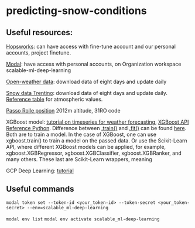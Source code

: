 # predicting-snow-conditions

## Useful resources:
[Hopsworks](https://www.hopsworks.ai/): can have access with fine-tune account and our personal accounts, project finetune.

[Modal](https://modal.com/): have access with personal accounts, on Organization workspace scalable-ml-deep-learning

[Open-weather data](https://open-meteo.com/en/docs#latitude=46.2979&longitude=11.7871&hourly=temperature_2m,relativehumidity_2m,dewpoint_2m,apparent_temperature,precipitation,rain,showers,snowfall,snow_depth,freezinglevel_height,visibility&models=best_match&daily=temperature_2m_max,temperature_2m_min,precipitation_sum,rain_sum,showers_sum,snowfall_sum,precipitation_hours&current_weather=true&timezone=auto&past_days=61): download data of eight days and update daily

[Snow data Trentino](https://dati.trentino.it/dataset/dati-recenti-dei-campi-neve/resource/0bbde12d-348d-43ea-8a30-078d59df5188): download data of eight days and update daily. [Reference table](http://content.meteotrentino.it/neve-ghiacci/Husky/mod1/legenda-mod1.pdf) for atmospheric values.

[Passo Rolle position](https://goo.gl/maps/G3Qw8WNvZ19ojKEK7) 2012m altitude, 31RO code

XGBoost model: [tutorial on timeseries for weather forecasting](https://www.kaggle.com/code/robikscube/tutorial-time-series-forecasting-with-xgboost), [XGBoost API Reference Python](https://xgboost.readthedocs.io/en/latest/python/python_api.html#module-xgboost.sklearn). Difference between [.train()](https://xgboost.readthedocs.io/en/stable/python/python_api.html#module-xgboost.training) and [.fit()](https://xgboost.readthedocs.io/en/stable/python/python_api.html#module-xgboost.sklearn) can be found [here](https://stackoverflow.com/questions/47152610/what-is-the-difference-between-xgb-train-and-xgb-xgbregressor-or-xgb-xgbclassif). Both are to train a model. In the case of XGBoost, one can use xgboost.train() to train a model on the passed data. Or use the Scikit-Learn API, where different XGBoost models can be applied, for example, xgboost.XGBRegressor, xgboost.XGBClassifier, xgboost.XGBRanker, and many others. These last are Scikit-Learn wrappers, meaning 

GCP Deep Learning: [tutorial](https://medium.com/google-cloud/how-to-run-deep-learning-models-on-google-cloud-platform-in-6-steps-4950a57acfa5)

## Useful commands

`modal token set --token-id <your_token-id> --token-secret <your_token-secret> --env=scalable_ml-deep-learning`

`modal env list`
`modal env activate scalable_ml-deep-learning`
